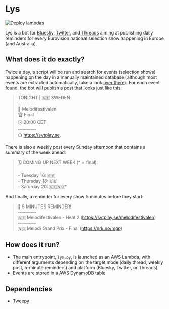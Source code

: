 # Lys

[![Deploy lambdas](https://github.com/corentindautreme/lys/actions/workflows/publish_lambda.yml/badge.svg)](https://github.com/corentindautreme/lys/actions/workflows/publish_lambda.yml)

Lys is a bot for [Bluesky](https://bsky.app/profile/eurovisionlys.bsky.social), [Twitter](https://x.com/EurovisionLys), and [Threads](https://www.threads.net/@eurovisionlys) aiming at publishing daily reminders for every Eurovision national selection show happening in Europe (and Australia).

## What does it do exactly?

Twice a day, a script will be run and search for events (selection shows) happening on the day in a manually maintained database (although most events are extracted automatically, take a look [over there](https://github.com/corentindautreme/lys-event-fetcher)). For each event found, the bot will publish a post that looks just like this:

> TONIGHT | 🇸🇪 SWEDEN<br>
\---------<br>
📼 Melodifestivalen<br>
🏆 Final<br>
🕓 20:00 CET<br>
\---------<br>
 📺 https://svtplay.se.

There is also a weekly post every Sunday afternoon that contains a summary of the week ahead:

> 🗓️ COMING UP NEXT WEEK (* = final):<br><br>
 \- Tuesday 16: 🇪🇪<br>
 \- Thursday 18: 🇪🇪<br>
 \- Saturday 20: 🇸🇪🇳🇴*

And finally, a reminder for every show 5 minutes before they start:

> 🚨 5 MINUTES REMINDER!<br>
\---------<br>
🇸🇪 Melodifestivalen - Heat 2 (https://svtplay.se/melodifestivalen)<br>
\---------<br>
🇳🇴 Melodi Grand Prix - Final (https://nrk.no/mgp)

## How does it run?

* The main entrypoint, `lys.py`, is launched as an AWS Lambda, with different arguments depending on the target mode (daily thread, weekly post, 5-minute reminders) and platform (Bluesky, Twitter, or Threads)
* Events are stored in a AWS DynamoDB table

## Dependencies

* [Tweepy](https://github.com/tweepy/tweepy)